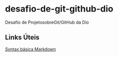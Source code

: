 # desafio-de-git-github-dio
Desafio de ProjetosobreGit/GitHub da Dio

## Links Úteis
[Syntax básica Markdown](markdownguide.org/basic-syntax)
